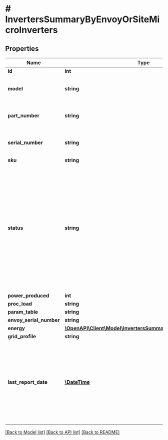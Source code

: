 # # InvertersSummaryByEnvoyOrSiteMicroInverters

## Properties

Name | Type | Description | Notes
------------ | ------------- | ------------- | -------------
**id** | **int** |  |
**model** | **string** | Model number of this Microinverter. |
**part_number** | **string** | The Enphase part number of this Microinverter. |
**serial_number** | **string** | The serial number of this Microinverter. |
**sku** | **string** |  |
**status** | **string** | The current status of this Microinverter. * &#x60;normal&#x60; - The microinverter is operating normally. * &#x60;power&#x60; - There is a production issue. * &#x60;micro&#x60; - The microinverter is not reporting. * &#x60;retired&#x60; - The microinverter is retired. |
**power_produced** | **int** |  |
**proc_load** | **string** |  |
**param_table** | **string** |  |
**envoy_serial_number** | **string** |  |
**energy** | [**\OpenAPI\Client\Model\InvertersSummaryByEnvoyOrSiteEnergy**](InvertersSummaryByEnvoyOrSiteEnergy.md) |  |
**grid_profile** | **string** |  |
**last_report_date** | [**\DateTime**](\DateTime.md) | The last time this device submitted a report, by default expressed in Unix epoch time. If Enlighten has no record of a report from this Envoy, returns null. |

[[Back to Model list]](../../README.md#models) [[Back to API list]](../../README.md#endpoints) [[Back to README]](../../README.md)
